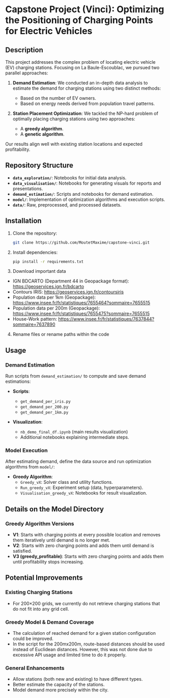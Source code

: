 # Capstone Project (Vinci): Optimizing the Positioning of Charging Points for Electric Vehicles

## Description

This project addresses the complex problem of locating electric vehicle (EV) charging stations. Focusing on La Baule-Escoublac, we pursued two parallel approaches:

1. **Demand Estimation**: We conducted an in-depth data analysis to estimate the demand for charging stations using two distinct methods:  
   - Based on the number of EV owners.  
   - Based on energy needs derived from population travel patterns.  

2. **Station Placement Optimization**: We tackled the NP-hard problem of optimally placing charging stations using two approaches:  
   - A **greedy algorithm**.  
   - A **genetic algorithm**.  

Our results align well with existing station locations and expected profitability.

## Repository Structure

- **`data_exploration/`**: Notebooks for initial data analysis.
- **`data_visualisation/`**: Notebooks for generating visuals for reports and presentations.
- **`demand_estimation/`**: Scripts and notebooks for demand estimation.
- **`model/`**: Implementation of optimization algorithms and execution scripts.
- **`data/`**: Raw, preprocessed, and processed datasets.

## Installation

1. Clone the repository:  
   ```bash
   git clone https://github.com/MoutetMaxime/capstone-vinci.git
   
2. Install dependencies:
   ```bash
   pip install -r requirements.txt 

3. Download important data 
- IGN BDCARTO (Department 44 in Geopackage format): https://geoservices.ign.fr/bdcarto
- Contours IRIS: https://geoservices.ign.fr/contoursiris
- Population data per 1km (Geopackage): https://www.insee.fr/fr/statistiques/7655464?sommaire=7655515 
- Population data per 200m (Geopackage): https://www.insee.fr/fr/statistiques/7655475?sommaire=7655515
- House-Work pattern: https://www.insee.fr/fr/statistiques/7637844?sommaire=7637890

4. Rename files or rename paths within the code

## Usage 

### Demand Estimation  

Run scripts from `demand_estimation/` to compute and save demand estimations:  

- **Scripts**:  
  - `get_demand_per_iris.py`  
  - `get_demand_per_200.py`  
  - `get_demand_per_1km.py`  

- **Visualization**:  
  - `nb_demo_final_df.ipynb` (main results visualization)  
  - Additional notebooks explaining intermediate steps.

### Model Execution  

After estimating demand, define the data source and run optimization algorithms from `model/`:

- **Greedy Algorithm**:  
  - `Greedy_vX`: Solver class and utility functions.  
  - `Run_greedy_vX`: Experiment setup (data, hyperparameters).  
  - `Visualisation_greedy_vX`: Notebooks for result visualization.  


## Details on the Model Directory

### Greedy Algorithm Versions  

- **V1**: Starts with charging points at every possible location and removes them iteratively until demand is no longer met.  
- **V2**: Starts with zero charging points and adds them until demand is satisfied.  
- **V3 (greedy_profitable)**: Starts with zero charging points and adds them until profitability stops increasing.  

## Potential Improvements

### **Existing Charging Stations**
- For 200×200 grids, we currently do not retrieve charging stations that do not fit into any grid cell.

### **Greedy Model & Demand Coverage**
- The calculation of reached demand for a given station configuration could be improved.
- In the script for the 200mx200m, route-based distances should be used instead of Euclidean distances. However, this was not done due to excessive API usage and limited time to do it properly.

### **General Enhancements**

- Allow stations (both new and existing) to have different types.
- Better estimate the capacity of the stations.  
- Model demand more precisely within the city.
